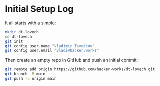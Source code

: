# Initial Setup Log

It all starts with a simple:
```bash
mkdir dt-lovech
cd dt-lovech
git init
git config user.name "Vladimir Tsvetkov"
git config user.email "vladi@hacker.works"
```

Then create an empty repo in GitHub and push an initial commit:
```bash
git remote add origin https://github.com/hacker-works/dt-lovech.git
git branch -M main
git push -u origin main
```
